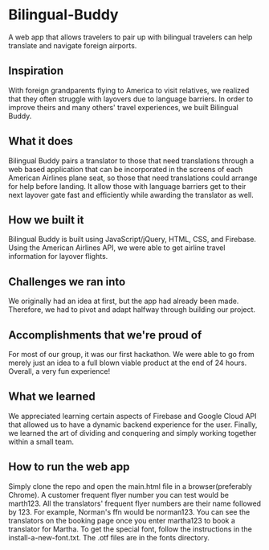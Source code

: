 # Bilingual-Buddy
A web app that allows travelers to pair up with bilingual travelers can help translate and navigate foreign airports.

## Inspiration
With foreign grandparents flying to America to visit relatives, we realized that they often struggle with layovers due to language barriers. In order to improve theirs and many others' travel experiences, we built Bilingual Buddy.

## What it does
Bilingual Buddy pairs a translator to those that need translations through a web based application that can be incorporated in the screens of each American Airlines plane seat, so those that need translations could arrange for help before landing. It allow those with language barriers get to their next layover gate fast and efficiently while awarding the translator as well. 

## How we built it
Bilingual Buddy is built using JavaScript/jQuery, HTML, CSS, and Firebase. Using the American Airlines API, we were able to get airline travel information for layover flights.

## Challenges we ran into
We originally had an idea at first, but the app had already been made. Therefore, we had to pivot and adapt halfway through building our project.

## Accomplishments that we're proud of
For most of our group, it was our first hackathon. We were able to go from merely just an idea to a full blown viable product at the end of 24 hours. Overall, a very fun experience!

## What we learned
We appreciated learning certain aspects of Firebase and Google Cloud API that allowed us to have a dynamic backend experience for the user. Finally, we learned the art of dividing and conquering and simply working together within a small team.

## How to run the web app
Simply clone the repo and open the main.html file in a browser(preferably Chrome). A customer frequent flyer number you can test would be marth123. All the translators' frequent flyer numbers are their name followed by 123. For example, Norman's ffn would be norman123. You can see the translators on the booking page once you enter martha123 to book a translator for Martha. To get the special font, follow the instructions in the install-a-new-font.txt. The .otf files are in the fonts directory.
